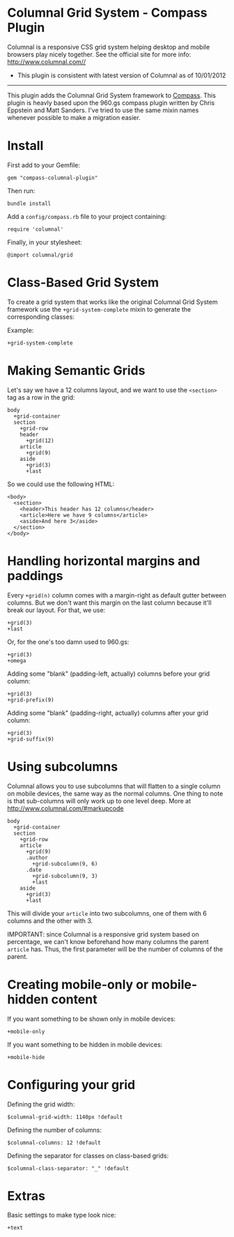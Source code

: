 Columnal Grid System - Compass Plugin
================================

Columnal is a responsive CSS grid system helping desktop and mobile browsers play nicely together.
See the official site for more info: <http://www.columnal.com//>

* This plugin is consistent with latest version of Columnal as of 10/01/2012

---------

This plugin adds the Columnal Grid System framework to [Compass](http://compass-style.org/).
This plugin is heavly based upon the 960.gs compass plugin written by Chris Eppstein and Matt Sanders.
I've tried to use the same mixin names whenever possible to make a migration easier.

Install
=======

First add to your Gemfile:

    gem "compass-columnal-plugin"

Then run:

    bundle install

Add a `config/compass.rb` file to your project containing:

    require 'columnal'

Finally, in your stylesheet:

    @import columnal/grid

Class-Based Grid System
=======================

To create a grid system that works like the original Columnal Grid System framework
use the `+grid-system-complete` mixin to generate the corresponding classes:

Example:
    
    +grid-system-complete

Making Semantic Grids
=====================

Let's say we have a 12 columns layout, and we want to use the `<section>` tag as a row in the grid:

    body
      +grid-container
      section
        +grid-row
        header
          +grid(12)
        article
          +grid(9)
        aside
          +grid(3)
          +last

So we could use the following HTML:

    <body>
      <section>
        <header>This header has 12 columns</header>
        <article>Here we have 9 columns</article>
        <aside>And here 3</aside>
      </section>
    </body>

Handling horizontal margins and paddings
========================================

Every `+grid(n)` column comes with a margin-right as default gutter between columns. But we don't want this margin on the last column because it'll break our layout. For that, we use:

    +grid(3)
    +last
    
Or, for the one's too damn used to 960.gs:

    +grid(3)
    +omega
    
Adding some "blank" (padding-left, actually) columns before your grid column:

    +grid(3)
    +grid-prefix(9)

Adding some "blank" (padding-right, actually) columns after your grid column:

    +grid(3)
    +grid-suffix(9)

Using subcolumns
================

Columnal allows you to use subcolumns that will flatten to a single column on mobile devices, the same way as the normal columns. One thing to note is that sub-columns will only work up to one level deep. More at http://www.columnal.com/#markupcode

    body
      +grid-container
      section
        +grid-row
        article
          +grid(9)
          .author
            +grid-subcolumn(9, 6)
          .date
            +grid-subcolumn(9, 3)
            +last
        aside
          +grid(3)
          +last

This will divide your `article` into two subcolumns, one of them with 6 columns and the other with 3.

IMPORTANT: since Columnal is a responsive grid system based on percentage, we can't know beforehand how many columns the parent `article` has. Thus, the first parameter will be the number of columns of the parent.

Creating mobile-only or mobile-hidden content
=====================

If you want something to be shown only in mobile devices:

    +mobile-only

If you want something to be hidden in mobile devices:

    +mobile-hide

Configuring your grid
=====================

Defining the grid width:

    $columnal-grid-width: 1140px !default
    
Defining the number of columns:

    $columnal-columns: 12 !default

Defining the separator for classes on class-based grids:

    $columnal-class-separator: "_" !default

Extras
======

Basic settings to make type look nice:

    +text

